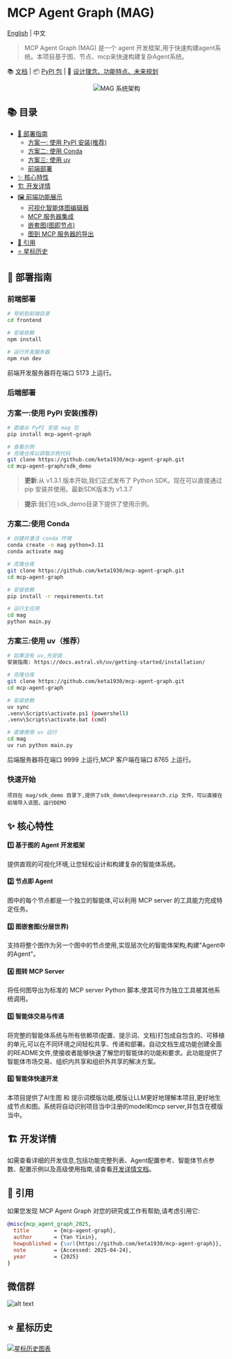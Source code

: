 # MCP Agent Graph (MAG)

[English](README.md) | 中文

> MCP Agent Graph (MAG) 是一个 agent 开发框架,用于快速构建agent系统。本项目基于图、节点、mcp来快速构建复杂Agent系统。

📚 [文档](https://keta1930.github.io/mcp-agent-graph/#) | 📦 [PyPI 包](https://pypi.org/project/mcp-agent-graph/) | 📄 [设计理念、功能特点、未来规划](docs/一文说清%20mcp-agent-graph%20设计理念、功能特点、未来规划.pdf)


<div align="center">

![MAG 系统架构](appendix/image.png)

</div>

## 📚 目录

- [🚀 部署指南](#-部署指南)
  - [方案一: 使用 PyPI 安装(推荐)](#方案一使用-pypi-安装推荐)
  - [方案二: 使用 Conda](#方案二使用-conda)
  - [方案三: 使用 uv](#方案三使用-uv)
  - [前端部署](#前端部署)
- [✨ 核心特性](#-核心特性)
- [🏗️ 开发详情](#️-开发详情)
- [🖼️ 前端功能展示](#️-前端功能展示)
  - [可视化智能体图编辑器](#可视化智能体图编辑器)
  - [MCP 服务器集成](#mcp-服务器集成)
  - [嵌套图(图即节点)](#嵌套图图即节点)
  - [图到 MCP 服务器的导出](#图到-mcp-服务器的导出)
- [📖 引用](#-引用)
- [⭐ 星标历史](#-星标历史)

## 🚀 部署指南

### 前端部署

```bash
# 导航到前端目录
cd frontend

# 安装依赖
npm install

# 运行开发服务器
npm run dev
```

前端开发服务器将在端口 5173 上运行。


### 后端部署
### 方案一:使用 PyPI 安装(推荐)

```bash
# 直接从 PyPI 安装 mag 包
pip install mcp-agent-graph

# 查看示例
# 克隆仓库以获取示例代码
git clone https://github.com/keta1930/mcp-agent-graph.git
cd mcp-agent-graph/sdk_demo
```

> **更新**:从 v1.3.1 版本开始,我们正式发布了 Python SDK。现在可以直接通过 pip 安装并使用。最新SDK版本为 v1.3.7

> **提示**:我们在sdk_demo目录下提供了使用示例。

### 方案二:使用 Conda

```bash
# 创建并激活 conda 环境
conda create -n mag python=3.11
conda activate mag

# 克隆仓库
git clone https://github.com/keta1930/mcp-agent-graph.git
cd mcp-agent-graph

# 安装依赖
pip install -r requirements.txt

# 运行主应用
cd mag
python main.py
```

### 方案三:使用 uv（推荐）

```bash
# 如果没有 uv,先安装
安装指南: https://docs.astral.sh/uv/getting-started/installation/

# 克隆仓库
git clone https://github.com/keta1930/mcp-agent-graph.git
cd mcp-agent-graph

# 安装依赖
uv sync
.venv\Scripts\activate.ps1 (powershell)
.venv\Scripts\activate.bat (cmd)

# 直接使用 uv 运行
cd mag
uv run python main.py
```

后端服务器将在端口 9999 上运行,MCP 客户端在端口 8765 上运行。

### 快速开始
```text
项目在 mag/sdk_demo 目录下,提供了sdk_demo\deepresearch.zip 文件，可以直接在前端导入该图，运行DEMO
```


## ✨ 核心特性

#### 1️⃣ 基于图的 Agent 开发框架
提供直观的可视化环境,让您轻松设计和构建复杂的智能体系统。

#### 2️⃣ 节点即 Agent
图中的每个节点都是一个独立的智能体,可以利用 MCP server 的工具能力完成特定任务。

#### 3️⃣ 图嵌套图(分层世界)
支持将整个图作为另一个图中的节点使用,实现层次化的智能体架构,构建"Agent中的Agent"。

#### 4️⃣ 图转 MCP Server
将任何图导出为标准的 MCP server Python 脚本,使其可作为独立工具被其他系统调用。

#### 5️⃣ 智能体交易与传递
将完整的智能体系统与所有依赖项(配置、提示词、文档)打包成自包含的、可移植的单元,可以在不同环境之间轻松共享、传递和部署。自动文档生成功能创建全面的README文件,使接收者能够快速了解您的智能体的功能和要求。此功能提供了智能体市场交易、组织内共享和组织外共享的解决方案。

#### 6️⃣ 智能体快速开发
本项目提供了AI生图 和 提示词模版功能,模版让LLM更好地理解本项目,更好地生成节点和图。系统将自动识别项目当中注册的model和mcp server,并包含在模版当中。


## 🏗️ 开发详情

如需查看详细的开发信息,包括功能完整列表、Agent配置参考、智能体节点参数、配置示例以及高级使用指南,请查看[开发详情文档](appendix/intro_zh.md)。

## 📖 引用

如果您发现 MCP Agent Graph 对您的研究或工作有帮助,请考虑引用它:

```bibtex
@misc{mcp_agent_graph_2025,
  title        = {mcp-agent-graph},
  author       = {Yan Yixin},
  howpublished = {\url{https://github.com/keta1930/mcp-agent-graph}},
  note         = {Accessed: 2025-04-24},
  year         = {2025}
}
```

## 微信群
![alt text](./appendix/52f8a163d1098cf2e9870eab56d9ac9.jpg)

## ⭐ 星标历史

[![星标历史图表](https://api.star-history.com/svg?repos=keta1930/mcp-agent-graph&type=Date)](https://www.star-history.com/#keta1930/mcp-agent-graph&Date)